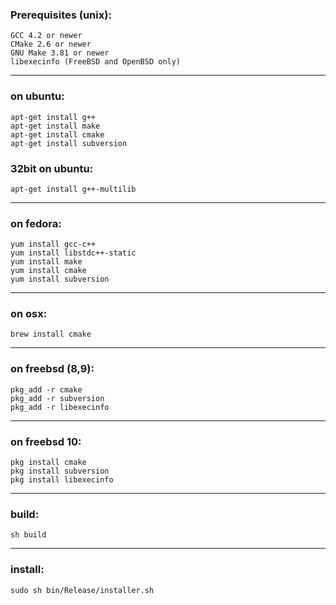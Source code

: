 ### Prerequisites (unix): 
	GCC 4.2 or newer
	CMake 2.6 or newer
	GNU Make 3.81 or newer
	libexecinfo (FreeBSD and OpenBSD only)

---------------------------------- 
### on ubuntu: 
	apt-get install g++ 
	apt-get install make 
	apt-get install cmake 
	apt-get install subversion

### 32bit on ubuntu: 
	apt-get install g++-multilib

---------------------------------- 
### on fedora: 
	yum install gcc-c++ 
	yum install libstdc++-static 
	yum install make 
	yum install cmake 
	yum install subversion

---------------------------------- 
### on osx: 
	brew install cmake

---------------------------------- 
### on freebsd (8,9): 
	pkg_add -r cmake 
	pkg_add -r subversion 
	pkg_add -r libexecinfo

---------------------------------- 
### on freebsd 10: 
	pkg install cmake 
	pkg install subversion 
	pkg install libexecinfo

---------------------------------- 
### build: 
	sh build

---------------------------------- 
### install: 
	sudo sh bin/Release/installer.sh
